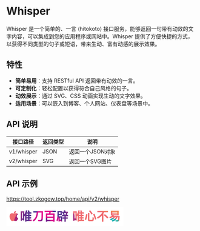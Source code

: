 # Whisper

Whisper 是一个简单的、一言 (hitokoto) 接口服务，能够返回一句带有动效的文字内容，可以集成到您的应用程序或网站中。Whisper 提供了方便快捷的方式，以获得不同类型的句子或短语，带来生动、富有动感的展示效果。

## 特性

- **简单易用**：支持 RESTful API 返回带有动效的一言。
- **可定制化**：轻松配置以获得符合自己风格的句子。
- **动效展示**：通过 SVG、CSS 动画实现生动的文字效果。
- **适用场景**：可以嵌入到博客、个人网站、仪表盘等场景中。

## API 说明
| 接口路径       | 返回类型 | 说明                   |
|------------|----------|------------------------|
| v1/whisper | JSON     | 返回一个JSON对象   |
| v2/whisper | SVG      | 返回一个SVG图片    |

## API 示例

https://tool.zkogow.top/home/api/v2/whisper

![img.png](img.png)
